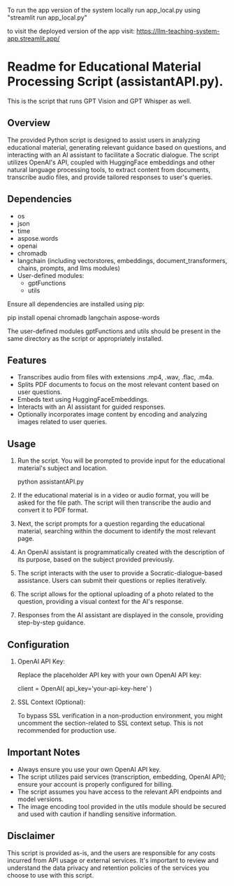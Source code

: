 To run the app version of the system locally run app_local.py using "streamlit run app_local.py" 

to visit the deployed version of the app visit: https://llm-teaching-system-app.streamlit.app/ 

# Readme for Educational Material Processing Script (assistantAPI.py). 

This is the script that runs GPT Vision and GPT Whisper as well.

## Overview

The provided Python script is designed to assist users in analyzing educational material, generating relevant guidance based on questions, and interacting with an AI assistant to facilitate a Socratic dialogue. The script utilizes OpenAI's API, coupled with HuggingFace embeddings and other natural language processing tools, to extract content from documents, transcribe audio files, and provide tailored responses to user's queries.

## Dependencies

- os
- json
- time
- aspose.words
- openai
- chromadb
- langchain (including vectorstores, embeddings, document_transformers, chains, prompts, and llms modules)
- User-defined modules:
  - gptFunctions
  - utils

Ensure all dependencies are installed using pip:

pip install openai chromadb langchain aspose-words
 
The user-defined modules gptFunctions and utils should be present in the same directory as the script or appropriately installed.

## Features

- Transcribes audio from files with extensions .mp4, .wav, .flac, .m4a.
- Splits PDF documents to focus on the most relevant content based on user questions.
- Embeds text using HuggingFaceEmbeddings.
- Interacts with an AI assistant for guided responses.
- Optionally incorporates image content by encoding and analyzing images related to user queries.

## Usage

1. Run the script. You will be prompted to provide input for the educational material's subject and location.

   
   python assistantAPI.py
   

2. If the educational material is in a video or audio format, you will be asked for the file path. The script will then transcribe the audio and convert it to PDF format.

3. Next, the script prompts for a question regarding the educational material, searching within the document to identify the most relevant page.

4. An OpenAI assistant is programmatically created with the description of its purpose, based on the subject provided previously.

5. The script interacts with the user to provide a Socratic-dialogue-based assistance. Users can submit their questions or replies iteratively.

6. The script allows for the optional uploading of a photo related to the question, providing a visual context for the AI's response.

7. Responses from the AI assistant are displayed in the console, providing step-by-step guidance.

## Configuration

1. OpenAI API Key:

   Replace the placeholder API key with your own OpenAI API key:

   
   client = OpenAI(
       api_key='your-api-key-here'
   )
   

2. SSL Context (Optional):

   To bypass SSL verification in a non-production environment, you might uncomment the section-related to SSL context setup. This is not recommended for production use.

## Important Notes

- Always ensure you use your own OpenAI API key.
- The script utilizes paid services (transcription, embedding, OpenAI API); ensure your account is properly configured for billing.
- The script assumes you have access to the relevant API endpoints and model versions.
- The image encoding tool provided in the utils module should be secured and used with caution if handling sensitive information.

## Disclaimer

This script is provided as-is, and the users are responsible for any costs incurred from API usage or external services. It's important to review and understand the data privacy and retention policies of the services you choose to use with this script.
